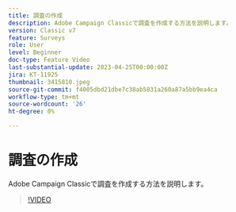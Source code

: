 ```yaml
---
title: 調査の作成
description: Adobe Campaign Classicで調査を作成する方法を説明します。
version: Classic v7
feature: Surveys
role: User
level: Beginner
doc-type: Feature Video
last-substantial-update: 2023-04-25T00:00:00Z
jira: KT-11925
thumbnail: 3415810.jpeg
source-git-commit: f4005dbd21dbe7c38ab5831a260a87a5bb9ea4ca
workflow-type: tm+mt
source-wordcount: '26'
ht-degree: 0%

---
```



# 調査の作成

Adobe Campaign Classicで調査を作成する方法を説明します。

>[!VIDEO](https://video.tv.adobe.com/v/3415810/?learn=on)
